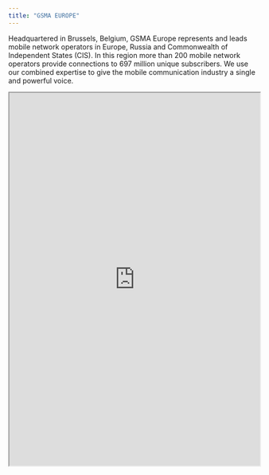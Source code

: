 ```yaml
---
title: "GSMA EUROPE"
---
```


Headquartered in Brussels, Belgium, GSMA Europe represents and leads mobile network operators in Europe, Russia and Commonwealth of Independent States (CIS). In this region more than 200 mobile network operators provide connections to 697 million unique subscribers. We use our combined expertise to give the mobile communication industry a single and powerful voice.

<iframe height="750" width="100%" src="https://ewelton.github.io/ktest/wiki.html#GSMA%20EUROPE"></iframe>
